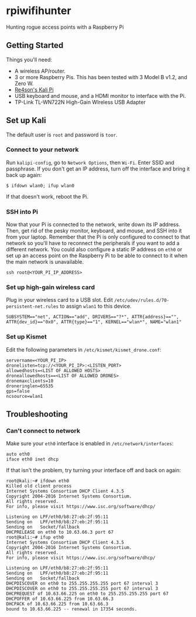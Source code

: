 # rpiwifihunter
Hunting rogue access points with a Raspberry Pi

## Getting Started
Things you'll need:
* A wireless AP/router.
* 3 or more Raspberry Pis. This has been tested with 3 Model B v1.2, and Zero W.
* [Re4son's Kali Pi](https://whitedome.com.au/re4son/sticky-fingers-kali-pi-pre-installed-image/)
* USB keyboard and mouse, and a HDMI monitor to interface with the Pi.
* TP-Link TL-WN722N High-Gain WIreless USB Adapter

## Set up Kali
The default user is `root` and password is `toor`.

### Connect to your network

Run `kalipi-config`, go to `Network Options`, then `Wi-Fi`. Enter SSID and passphrase. If you don't get an IP address, turn off the interface and bring it back up again:
```
$ ifdown wlan0; ifup wlan0
```
If that doesn't work, reboot the Pi.

### SSH into Pi
Now that your Pi is connected to the network, write down its IP address. Then, get rid of the pesky monitor, keyboard, and mouse, and SSH into it from your laptop. Remember that the Pi is only configured to connect to that network so you'll have to reconnect the peripherals if you want to add a different network. You could also configure a static IP address on `eth0` or set up an access point on the Raspberry Pi to be able to connect to it when the main network is unavailable.
```
ssh root@<YOUR_PI_IP_ADDRESS>
```

### Set up high-gain wireless card
Plug in your wireless card to a USB slot. Edit `/etc/udev/rules.d/70-persistent-net.rules` to assign `wlan1` to this device.
```
SUBSYSTEM=="net", ACTION=="add", DRIVERS=="?*", ATTR{address}=="", ATTR{dev_id}=="0x0", ATTR{type}=="1", KERNEL=="wlan*", NAME="wlan1"
```

### Set up Kismet
Edit the following parameters in `/etc/kismet/kismet_drone.conf`:
```
servername=<YOUR_PI_IP>
dronelisten=tcp://<YOUR_PI_IP>:<LISTEN_PORT>
allowedhosts=<LIST OF ALLOWED HOSTS>
droneallowedhosts==<LIST OF ALLOWED DRONES>
dronemaxclients=10
droneringlen=65535
gps=false
ncsource=wlan1
```

## Troubleshooting

<a name="troubleshooting-network"></a>
### Can't connect to network
Make sure your `eth0` interface is enabled in `/etc/network/interfaces`:
```
auto eth0
iface eth0 inet dhcp
```
If that isn't the problem, try turning your interface off and back on again:
```
root@kali:~# ifdown eth0
Killed old client process
Internet Systems Consortium DHCP Client 4.3.5
Copyright 2004-2016 Internet Systems Consortium.
All rights reserved.
For info, please visit https://www.isc.org/software/dhcp/

Listening on LPF/eth0/b8:27:eb:2f:95:11
Sending on   LPF/eth0/b8:27:eb:2f:95:11
Sending on   Socket/fallback
DHCPRELEASE on eth0 to 10.63.66.3 port 67
root@kali:~# ifup eth0
Internet Systems Consortium DHCP Client 4.3.5
Copyright 2004-2016 Internet Systems Consortium.
All rights reserved.
For info, please visit https://www.isc.org/software/dhcp/

Listening on LPF/eth0/b8:27:eb:2f:95:11
Sending on   LPF/eth0/b8:27:eb:2f:95:11
Sending on   Socket/fallback
DHCPDISCOVER on eth0 to 255.255.255.255 port 67 interval 3
DHCPDISCOVER on eth0 to 255.255.255.255 port 67 interval 3
DHCPREQUEST of 10.63.66.225 on eth0 to 255.255.255.255 port 67
DHCPOFFER of 10.63.66.225 from 10.63.66.3
DHCPACK of 10.63.66.225 from 10.63.66.3
bound to 10.63.66.225 -- renewal in 17354 seconds.
```
